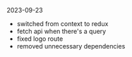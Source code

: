 2023-09-23
- switched from context to redux
- fetch api when there's a query 
- fixed logo route
- removed unnecessary dependencies